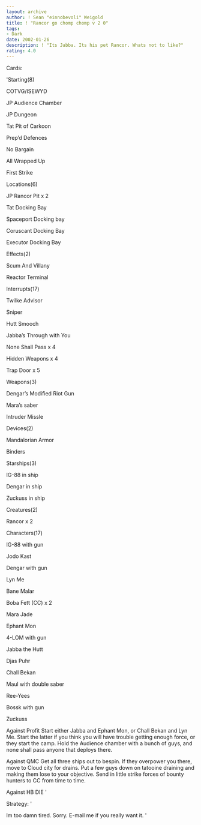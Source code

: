 ```yaml
---
layout: archive
author: ! Sean "einnobevoli" Weigold
title: ! "Rancor go chomp chomp v 2 0"
tags:
- Dark
date: 2002-01-26
description: ! "Its Jabba. Its his pet Rancor. Whats not to like?"
rating: 4.0
---
```

Cards: 

'Starting(8)

COTVG/ISEWYD

JP Audience Chamber

JP Dungeon

Tat Pit of Carkoon

Prep’d Defences

No Bargain

All Wrapped Up

First Strike


Locations(6)

JP Rancor Pit x 2

Tat Docking Bay 

 Spaceport Docking bay

Coruscant Docking Bay

Executor Docking Bay


Effects(2)

Scum And Villany

Reactor Terminal


Interrupts(17)

Twilke Advisor

Sniper

Hutt Smooch

Jabba’s Through with You

None Shall Pass x 4

Hidden Weapons x 4

Trap Door x 5


Weapons(3)

Dengar’s Modified Riot Gun

Mara’s saber

Intruder Missle


Devices(2)

Mandalorian Armor

Binders


Starships(3)

IG-88 in ship

Dengar in ship

Zuckuss in ship


Creatures(2)

Rancor x 2


Characters(17)

IG-88 with gun

Jodo Kast

Dengar with gun

Lyn Me

Bane Malar

Boba Fett (CC) x 2

Mara Jade

Ephant Mon

4-LOM with gun

Jabba the Hutt

Djas Puhr

Chall Bekan

Maul with double saber

Ree-Yees

Bossk with gun

Zuckuss


Against Profit Start either Jabba and Ephant Mon, or Chall Bekan and Lyn Me. Start the latter if you think you will have trouble getting enough force, or they start the camp. Hold the Audience chamber with a bunch of guys, and none shall pass anyone that deploys there. 


Against QMC Get all three ships out to bespin. If they overpower you there, move to Cloud city for drains. Put a few guys down on tatooine draining and making them lose to your objective. Send in little strike forces of bounty hunters to CC from time to time.


Against HB DIE '

Strategy: '

Im too damn tired. Sorry. E-mail me if you really want it. '